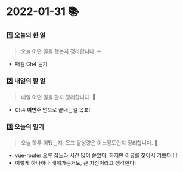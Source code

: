 # 2022-01-31 📚

### 1️⃣ 오늘의 한 일 

> 오늘 어떤 일을 했는지 정리합니다. ✏

- 패캠 Ch4 듣기

  

### 2️⃣ 내일의 할 일

> 내일 어떤 일을 할지 정리합니다. 🌟

- Ch4 **이번주 안**으로 끝내는걸 목표!


### 3️⃣ 오늘의 일기

> 오늘 하루 어땠는지, 목표 달성량은 어느정도인지 정리합니다. 🎯

- vue-router 오류 잡느라 시간 많이 쏟았다. 하지만 이유를 찾아서 기쁘다!!!!
- 이렇게 하나하나 배워가는거도, 큰 자산이라고 생각한다!


